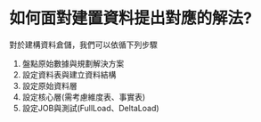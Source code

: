 # 如何面對建置資料提出對應的解法?

對於建構資料倉儲，我們可以依循下列步驟
1. 盤點原始數據與規劃解決方案
2. 設定資料表與建立資料結構
3. 設定原始資料層
4. 設定核心層(需考慮維度表、事實表)
5. 設定JOB與測試(FullLoad、DeltaLoad)

